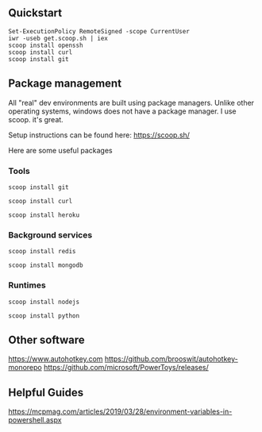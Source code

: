 ## Quickstart

```
Set-ExecutionPolicy RemoteSigned -scope CurrentUser
iwr -useb get.scoop.sh | iex
scoop install openssh
scoop install curl
scoop install git
```

## Package management

All "real" dev environments are built using package managers. Unlike other operating systems, windows does not have a package manager. I use scoop. it's great.

Setup instructions can be found here: https://scoop.sh/

Here are some useful packages

### Tools

`scoop install git`

`scoop install curl`

`scoop install heroku`

### Background services

`scoop install redis`

`scoop install mongodb`

### Runtimes

`scoop install nodejs`

`scoop install python`

## Other software

https://www.autohotkey.com
https://github.com/brooswit/autohotkey-monorepo
https://github.com/microsoft/PowerToys/releases/

## Helpful Guides

https://mcpmag.com/articles/2019/03/28/environment-variables-in-powershell.aspx
